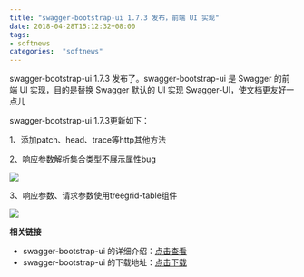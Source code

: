 ```yaml
---
title: "swagger-bootstrap-ui 1.7.3 发布，前端 UI 实现"
date: 2018-04-28T15:12:32+08:00
tags:
- softnews
categories:  "softnews" 
---
```



swagger-bootstrap-ui 1.7.3 发布了。swagger-bootstrap-ui 是 Swagger 的前端 UI 实现，目的是替换 Swagger 默认的 UI 实现 Swagger-UI，使文档更友好一点儿

swagger-bootstrap-ui 1.7.3更新如下：

1、添加patch、head、trace等http其他方法

2、响应参数解析集合类型不展示属性bug

![](model.png)

3、响应参数、请求参数使用treegrid-table组件

![](tree.png)

**相关链接**

- swagger-bootstrap-ui 的详细介绍：[点击查看](https://www.oschina.net/p/swagger-bootstrap-ui)
- swagger-bootstrap-ui 的下载地址：[点击下载](https://git.oschina.net/xiaoym/swagger-bootstrap-ui/releases)